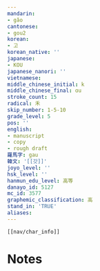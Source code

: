 ```yaml
---
mandarin:
- gǎo
cantonese:
- gou2
korean:
- 고
korean_native: ''
japanese:
- KOU
japanese_nanori: ''
vietnamese:
middle_chinese_initial: k
middle_chinese_final: ɑu
stroke_count: 15
radical: 禾
skip_number: 1-5-10
grade_level: 5
pos: ''
english:
- manuscript
- copy
- rough draft
羅馬字: gau
韓文: '[[갓]]'
joyo_level: ''
hsk_level: ''
hanmun_edu_level: 高等
danayo_id: 5127
mc_id: 3577
graphemic_classification: 高
stand_in: 'TRUE'
aliases:
---
```

```meta-bind-embed
[[nav/char_info]]
```

# Notes
